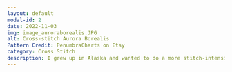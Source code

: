 ```yaml
---
layout: default
modal-id: 2
date: 2022-11-03
img: image_auroraborealis.JPG
alt: Cross-stitch Aurora Borealis
Pattern Credit: PenumbraCharts on Etsy
category: Cross Stitch
description: I grew up in Alaska and wanted to do a more stitch-intensive project. This was fun and tedious at the same time. Pattern credit goes to PenumbraCharts on Etsy.
---
```

